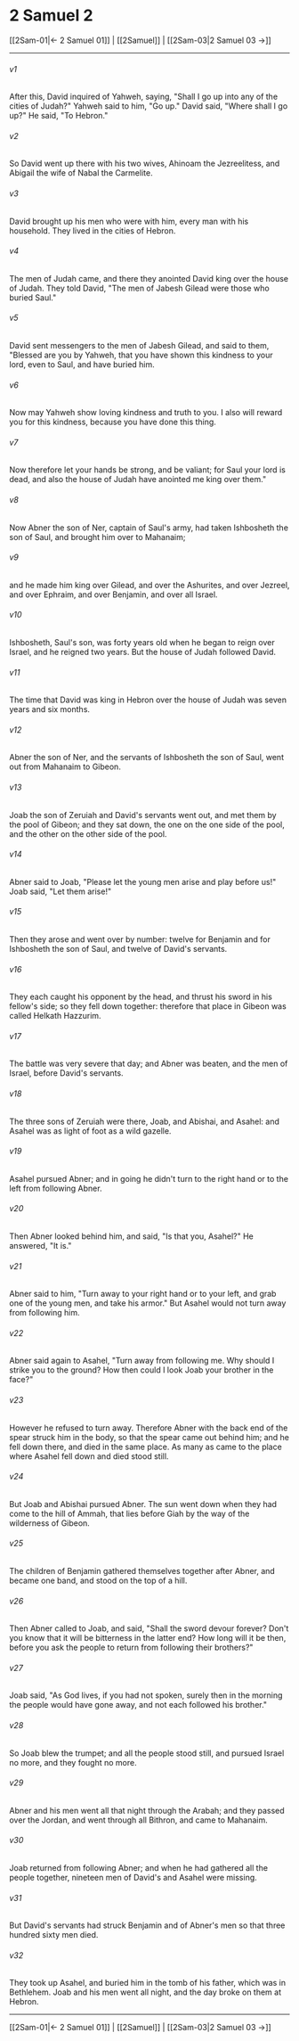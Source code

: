 # 2 Samuel 2

[[2Sam-01|← 2 Samuel 01]] | [[2Samuel]] | [[2Sam-03|2 Samuel 03 →]]
***



###### v1 
After this, David inquired of Yahweh, saying, "Shall I go up into any of the cities of Judah?" Yahweh said to him, "Go up." David said, "Where shall I go up?" He said, "To Hebron." 

###### v2 
So David went up there with his two wives, Ahinoam the Jezreelitess, and Abigail the wife of Nabal the Carmelite. 

###### v3 
David brought up his men who were with him, every man with his household. They lived in the cities of Hebron. 

###### v4 
The men of Judah came, and there they anointed David king over the house of Judah. They told David, "The men of Jabesh Gilead were those who buried Saul." 

###### v5 
David sent messengers to the men of Jabesh Gilead, and said to them, "Blessed are you by Yahweh, that you have shown this kindness to your lord, even to Saul, and have buried him. 

###### v6 
Now may Yahweh show loving kindness and truth to you. I also will reward you for this kindness, because you have done this thing. 

###### v7 
Now therefore let your hands be strong, and be valiant; for Saul your lord is dead, and also the house of Judah have anointed me king over them." 

###### v8 
Now Abner the son of Ner, captain of Saul's army, had taken Ishbosheth the son of Saul, and brought him over to Mahanaim; 

###### v9 
and he made him king over Gilead, and over the Ashurites, and over Jezreel, and over Ephraim, and over Benjamin, and over all Israel. 

###### v10 
Ishbosheth, Saul's son, was forty years old when he began to reign over Israel, and he reigned two years. But the house of Judah followed David. 

###### v11 
The time that David was king in Hebron over the house of Judah was seven years and six months. 

###### v12 
Abner the son of Ner, and the servants of Ishbosheth the son of Saul, went out from Mahanaim to Gibeon. 

###### v13 
Joab the son of Zeruiah and David's servants went out, and met them by the pool of Gibeon; and they sat down, the one on the one side of the pool, and the other on the other side of the pool. 

###### v14 
Abner said to Joab, "Please let the young men arise and play before us!" Joab said, "Let them arise!" 

###### v15 
Then they arose and went over by number: twelve for Benjamin and for Ishbosheth the son of Saul, and twelve of David's servants. 

###### v16 
They each caught his opponent by the head, and thrust his sword in his fellow's side; so they fell down together: therefore that place in Gibeon was called Helkath Hazzurim. 

###### v17 
The battle was very severe that day; and Abner was beaten, and the men of Israel, before David's servants. 

###### v18 
The three sons of Zeruiah were there, Joab, and Abishai, and Asahel: and Asahel was as light of foot as a wild gazelle. 

###### v19 
Asahel pursued Abner; and in going he didn't turn to the right hand or to the left from following Abner. 

###### v20 
Then Abner looked behind him, and said, "Is that you, Asahel?" He answered, "It is." 

###### v21 
Abner said to him, "Turn away to your right hand or to your left, and grab one of the young men, and take his armor." But Asahel would not turn away from following him. 

###### v22 
Abner said again to Asahel, "Turn away from following me. Why should I strike you to the ground? How then could I look Joab your brother in the face?" 

###### v23 
However he refused to turn away. Therefore Abner with the back end of the spear struck him in the body, so that the spear came out behind him; and he fell down there, and died in the same place. As many as came to the place where Asahel fell down and died stood still. 

###### v24 
But Joab and Abishai pursued Abner. The sun went down when they had come to the hill of Ammah, that lies before Giah by the way of the wilderness of Gibeon. 

###### v25 
The children of Benjamin gathered themselves together after Abner, and became one band, and stood on the top of a hill. 

###### v26 
Then Abner called to Joab, and said, "Shall the sword devour forever? Don't you know that it will be bitterness in the latter end? How long will it be then, before you ask the people to return from following their brothers?" 

###### v27 
Joab said, "As God lives, if you had not spoken, surely then in the morning the people would have gone away, and not each followed his brother." 

###### v28 
So Joab blew the trumpet; and all the people stood still, and pursued Israel no more, and they fought no more. 

###### v29 
Abner and his men went all that night through the Arabah; and they passed over the Jordan, and went through all Bithron, and came to Mahanaim. 

###### v30 
Joab returned from following Abner; and when he had gathered all the people together, nineteen men of David's and Asahel were missing. 

###### v31 
But David's servants had struck Benjamin and of Abner's men so that three hundred sixty men died. 

###### v32 
They took up Asahel, and buried him in the tomb of his father, which was in Bethlehem. Joab and his men went all night, and the day broke on them at Hebron.

***
[[2Sam-01|← 2 Samuel 01]] | [[2Samuel]] | [[2Sam-03|2 Samuel 03 →]]
